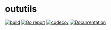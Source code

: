 # oututils

[![build](https://github.com/russtone/oututils/actions/workflows/build.yml/badge.svg)](https://github.com/russtone/oututils/actions/workflows/build.yml)
[![Go report](https://goreportcard.com/badge/github.com/russtone/oututils)](https://goreportcard.com/report/github.com/russtone/oututils)
[![codecov](https://codecov.io/gh/russtone/oututils/branch/main/graph/badge.svg)](https://codecov.io/gh/russtone/oututils)
[![Documentation](https://pkg.go.dev/badge/github.com/russtone/oututils.svg)](https://pkg.go.dev/github.com/russtone/oututils)
